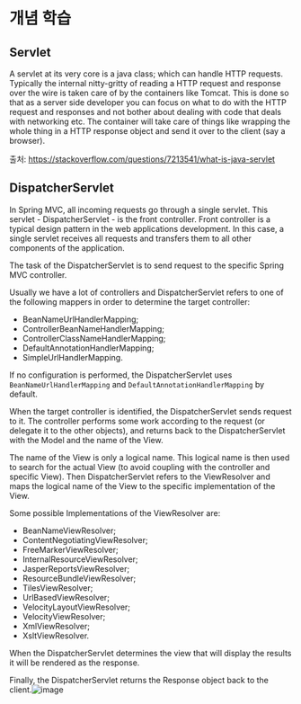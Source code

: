 # 개념 학습

## Servlet

A servlet at its very core is a java class; which can handle HTTP requests. Typically the internal nitty-gritty of reading a HTTP request and response over the wire is taken care of by the containers like Tomcat. This is done so that as a server side developer you can focus on what to do with the HTTP request and responses and not bother about dealing with code that deals with networking etc. The container will take care of things like wrapping the whole thing in a HTTP response object and send it over to the client (say a browser).

출처: https://stackoverflow.com/questions/7213541/what-is-java-servlet

## DispatcherServlet

In Spring MVC, all incoming requests go through a single servlet. This servlet - DispatcherServlet - is the front controller. 
Front controller is a typical design pattern in the web applications development. 
In this case, a single servlet receives all requests and transfers them to all other components of the application.

The task of the DispatcherServlet is to send request to the specific Spring MVC controller.

Usually we have a lot of controllers and DispatcherServlet refers to one of the following mappers in order to determine the target controller:

- BeanNameUrlHandlerMapping;
- ControllerBeanNameHandlerMapping;
- ControllerClassNameHandlerMapping;
- DefaultAnnotationHandlerMapping;
- SimpleUrlHandlerMapping.

If no configuration is performed, the DispatcherServlet uses `BeanNameUrlHandlerMapping` and `DefaultAnnotationHandlerMapping` by default.

When the target controller is identified, the DispatcherServlet sends request to it. 
The controller performs some work according to the request (or delegate it to the other objects), and returns back to the DispatcherServlet with the Model and the name of the View.

The name of the View is only a logical name. 
This logical name is then used to search for the actual View (to avoid coupling with the controller and specific View). 
Then DispatcherServlet refers to the ViewResolver and maps the logical name of the View to the specific implementation of the View.

Some possible Implementations of the ViewResolver are:

- BeanNameViewResolver;
- ContentNegotiatingViewResolver;
- FreeMarkerViewResolver;
- InternalResourceViewResolver;
- JasperReportsViewResolver;
- ResourceBundleViewResolver;
- TilesViewResolver;
- UrlBasedViewResolver;
- VelocityLayoutViewResolver;
- VelocityViewResolver;
- XmlViewResolver;
- XsltViewResolver.

When the DispatcherServlet determines the view that will display the results it will be rendered as the response.

Finally, the DispatcherServlet returns the Response object back to the client.![image](https://user-images.githubusercontent.com/83999058/122178059-30f05980-cec1-11eb-9e67-8b257b47b436.png)
